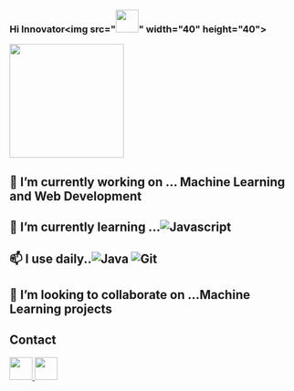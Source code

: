 ### Hi Innovator<img src="<img src="http://badtothebonebbq.com/images/Insta_logo.png" width="40" height="40">" width="40" height="40">

<img src="https://camo.githubusercontent.com/00b7ae13c82bf907556f1184eb865122a41ea7c3/68747470733a2f2f6f63746f6465782e6769746875622e636f6d2f696d616765732f6461667470756e6b746f6361742d74686f6d61732e676966" width="200">

## 🔭 I’m currently working on ... Machine Learning and Web Development
## 🌱 I’m currently learning ...![Javascript](https://camo.githubusercontent.com/51e3e8178c8eeb27b1fd7ced3661c84feda7e9b1/68747470733a2f2f696d672e736869656c64732e696f2f62616467652f2d4a6176615363726970742d626c61636b3f7374796c653d706c6173746963266c6f676f3d6a617661736372697074)
## 📫 I use daily..![Java](https://camo.githubusercontent.com/564384575bf4df693526c30717621307519d944b/68747470733a2f2f696d672e736869656c64732e696f2f62616467652f2d4a6176612d3866636664313f7374796c653d706c6173746963266c6f676f3d4a617661) ![Git](https://camo.githubusercontent.com/66cac8f712821fe74a3c405c8f9332f4db7743d3/68747470733a2f2f696d672e736869656c64732e696f2f62616467652f2d4769742d626c61636b3f7374796c653d706c6173746963266c6f676f3d676974)
## 👯 I’m looking to collaborate on ...Machine Learning projects
## Contact
<a href="https://www.linkedin.com/in/yashashvi65/">
<img src="https://camo.githubusercontent.com/2be7128f80f514eaa332a60773fac581dda8cada/68747470733a2f2f747365312e6d6d2e62696e672e6e65742f74683f69643d4f49502e4b7977334e6d314e2d4341437139455a6f304134504148614861267069643d41706926503d3026773d33303026683d333030" width="40" height="40">
</a>
<a href="https://www.instagram.com/yaashashvi/">
<img src="http://badtothebonebbq.com/images/Insta_logo.png" width="40" height="40">
</a>

